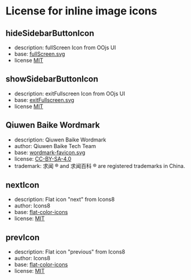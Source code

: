 # License for inline image icons

## hideSidebarButtonIcon

- description: fullScreen Icon from OOjs UI
- base: [fullScreen.svg][fullScreen.svg]
- license [MIT][mit-oojsui]

## showSidebarButtonIcon

- description: exitFullscreen Icon from OOjs UI
- base: [exitFullscreen.svg][exitFullscreen.svg]
- license [MIT][mit-oojsui]

## Qiuwen Baike Wordmark

- description: Qiuwen Baike Wordmark
- author: Qiuwen Baike Tech Team
- base: [wordmark-favicon.svg][wordmark]
- license: [CC-BY-SA-4.0][cc-by-sa]
- trademark: 求闻 ® and 求闻百科 ® are registered trademarks in China.

## nextIcon

- description: Flat icon "next" from Icons8
- author: Icons8
- base: [flat-color-icons][flat-color-icons]
- license: [MIT][mit-next]

## prevIcon

- description: Flat icon "previous" from Icons8
- author: Icons8
- base: [flat-color-icons][flat-color-icons]
- license: [MIT][mit-prev]

[fullScreen.svg]: https://github.com/wikimedia/oojs-ui/blob/e17952e413cfc00c15cfd861d47463c29062afe7/src/themes/wikimediaui/images/icons/fullScreen.svg
[exitFullscreen.svg]: https://github.com/wikimedia/oojs-ui/blob/e17952e413cfc00c15cfd861d47463c29062afe7/src/themes/wikimediaui/images/icons/exitFullscreen.svg
[mit-oojsui]: https://github.com/wikimedia/oojs-ui/blob/master/LICENSE-MIT
[mit-next]: https://www.qiuwenbaike.cn/wiki/File:Icons8_flat_next.svg
[mit-prev]: https://www.qiuwenbaike.cn/wiki/File:Icons8_flat_previous.svg
[wordmark]: https://www.qiuwenbaike.cn/resources/assets/qiuwen/wordmark/wordmark-favicon.svg
[cc-by-sa]: https://www.qiuwenbaike.cn/wiki/H:CC-BY-SA-4.0
[flat-color-icons]: https://github.com/icons8/flat-color-icons

